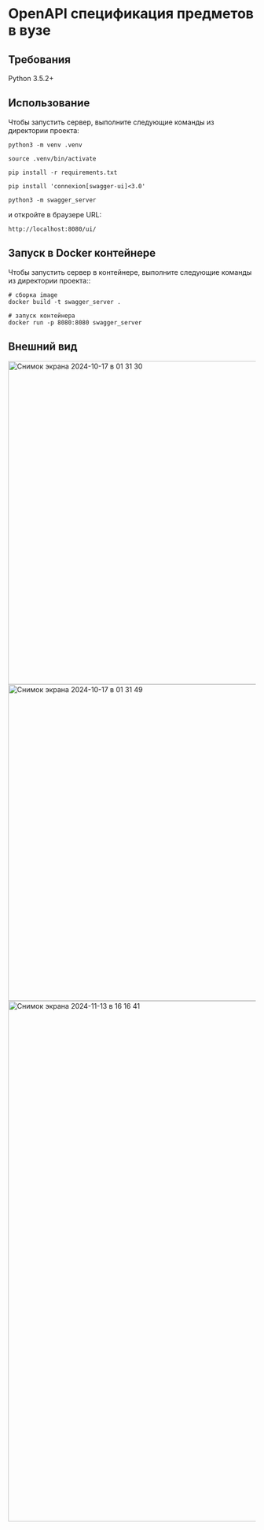 # OpenAPI спецификация предметов в вузе

## Требования
Python 3.5.2+

## Использование
Чтобы запустить сервер, выполните следующие команды из директории проекта:

```
python3 -m venv .venv

source .venv/bin/activate

pip install -r requirements.txt

pip install 'connexion[swagger-ui]<3.0'

python3 -m swagger_server
```

и откройте в браузере URL:

```
http://localhost:8080/ui/
```

## Запуск в Docker контейнере

Чтобы запустить сервер в контейнере, выполните следующие команды из директории проекта::

```
# сборка image
docker build -t swagger_server .

# запуск контейнера
docker run -p 8080:8080 swagger_server
```

## Внешний вид

<img width="657" alt="Снимок экрана 2024-10-17 в 01 31 30" src="https://github.com/user-attachments/assets/c0eb8f14-8f28-4313-a338-4ee6f6923141">

<img width="643" alt="Снимок экрана 2024-10-17 в 01 31 49" src="https://github.com/user-attachments/assets/fc2649ae-f083-47e8-ab45-ba66e9db239d">

<img width="1058" alt="Снимок экрана 2024-11-13 в 16 16 41" src="https://github.com/user-attachments/assets/56e272dd-2545-43a2-a668-2dac8e936c0e">

